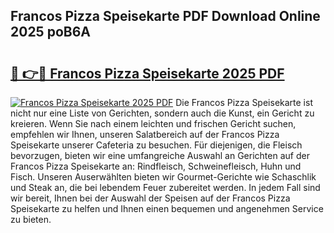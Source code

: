 ## Francos Pizza Speisekarte PDF Download Online 2025 poB6A

# <h2><a href="http://gc7v4w.nevu.top/?p=Francos+Pizza+Speisekarte">🔗 👉🔴 Francos Pizza Speisekarte 2025 PDF</a></h2>

[![Francos Pizza Speisekarte 2025 PDF](https://i.imgur.com/dBaPXMq.png)](http://gc7v4w.nevu.top/?p=Francos+Pizza+Speisekarte)
Die Francos Pizza Speisekarte ist nicht nur eine Liste von Gerichten, sondern auch die Kunst, ein Gericht zu kreieren. Wenn Sie nach einem leichten und frischen Gericht suchen, empfehlen wir Ihnen, unseren Salatbereich auf der Francos Pizza Speisekarte unserer Cafeteria zu besuchen. Für diejenigen, die Fleisch bevorzugen, bieten wir eine umfangreiche Auswahl an Gerichten auf der Francos Pizza Speisekarte an: Rindfleisch, Schweinefleisch, Huhn und Fisch. Unseren Auserwählten bieten wir Gourmet-Gerichte wie Schaschlik und Steak an, die bei lebendem Feuer zubereitet werden. In jedem Fall sind wir bereit, Ihnen bei der Auswahl der Speisen auf der Francos Pizza Speisekarte zu helfen und Ihnen einen bequemen und angenehmen Service zu bieten.

